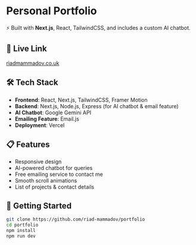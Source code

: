 # Personal Portfolio

⚡ Built with **Next.js**, React, TailwindCSS, and includes a custom AI chatbot.

## 🚀 Live Link
[riadmammadov.co.uk](https://riadmammadov.co.uk)

## 🛠️ Tech Stack
- **Frontend**: React, Next.js, TailwindCSS, Framer Motion
- **Backend**: Next.js, Node.js, Express (for AI chatbot & email feature)
- **AI Chatbot**: Google Gemini API
- **Emailing Feature**: Email.js
- **Deployment**: Vercel

## 📋 Features
- Responsive design
- AI-powered chatbot for queries
- Free emailing service to contact me
- Smooth scroll animations
- List of projects & contact details

## 🔧 Getting Started
```bash
git clone https://github.com/riad-mammadov/portfolio
cd portfolio
npm install
npm run dev

